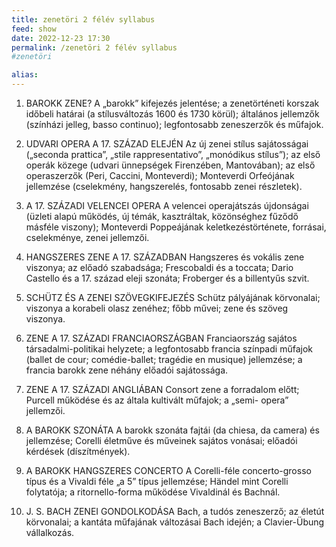 ```yaml
---
title: zenetöri 2 félév syllabus
feed: show
date: 2022-12-23 17:30
permalink: /zenetöri 2 félév syllabus
#zenetöri

alias:
---
```


1. BAROKK ZENE?
A „barokk” kifejezés jelentése; a zenetörténeti korszak időbeli határai (a stílusváltozás 1600
és 1730 körül); általános jellemzők (színházi jelleg, basso continuo); legfontosabb
zeneszerzők és műfajok.

2. UDVARI OPERA A 17. SZÁZAD ELEJÉN
Az új zenei stílus sajátosságai („seconda prattica”, „stile rappresentativo”, „monódikus
stílus”); az első operák közege (udvari ünnepségek Firenzében, Mantovában); az első
operaszerzők (Peri, Caccini, Monteverdi); Monteverdi Orfeójának jellemzése (cselekmény,
hangszerelés, fontosabb zenei részletek).

3. A 17. SZÁZADI VELENCEI OPERA
A velencei operajátszás újdonságai (üzleti alapú működés, új témák, kasztráltak,
közönséghez fűződő másféle viszony); Monteverdi Poppeájának keletkezéstörténete,
forrásai, cselekménye, zenei jellemzői.

4. HANGSZERES ZENE A 17. SZÁZADBAN
Hangszeres és vokális zene viszonya; az előadó szabadsága; Frescobaldi és a toccata;
Dario Castello és a 17. század eleji szonáta; Froberger és a billentyűs szvit.

5. SCHÜTZ ÉS A ZENEI SZÖVEGKIFEJEZÉS
Schütz pályájának körvonalai; viszonya a korabeli olasz zenéhez; főbb művei; zene és
szöveg viszonya.

6. ZENE A 17. SZÁZADI FRANCIAORSZÁGBAN
Franciaország sajátos társadalmi-politikai helyzete; a legfontosabb francia színpadi
műfajok (ballet de cour; comédie-ballet; tragédie en musique) jellemzése; a francia barokk
zene néhány előadói sajátossága.

7. ZENE A 17. SZÁZADI ANGLIÁBAN
Consort zene a forradalom előtt; Purcell működése és az általa kultivált műfajok; a „semi-
opera” jellemzői.

8. A BAROKK SZONÁTA
A barokk szonáta fajtái (da chiesa, da camera) és jellemzése; Corelli életműve és műveinek
sajátos vonásai; előadói kérdések (díszítmények).

9. A BAROKK HANGSZERES CONCERTO
A Corelli-féle concerto-grosso típus és a Vivaldi féle „a 5” típus jellemzése; Händel mint
Corelli folytatója; a ritornello-forma működése Vivaldinál és Bachnál.

10. J. S. BACH ZENEI GONDOLKODÁSA
Bach, a tudós zeneszerző; az életút körvonalai; a kantáta műfajának változásai Bach idején;
a Clavier-Übung vállalkozás.